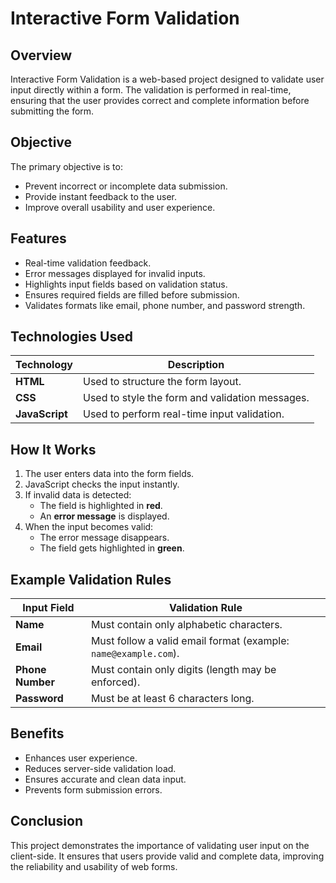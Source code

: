 # Interactive Form Validation

## Overview
Interactive Form Validation is a web-based project designed to validate user input directly within a form. The validation is performed in real-time, ensuring that the user provides correct and complete information before submitting the form.

## Objective
The primary objective is to:
- Prevent incorrect or incomplete data submission.
- Provide instant feedback to the user.
- Improve overall usability and user experience.

## Features
- Real-time validation feedback.
- Error messages displayed for invalid inputs.
- Highlights input fields based on validation status.
- Ensures required fields are filled before submission.
- Validates formats like email, phone number, and password strength.

## Technologies Used
| Technology | Description |
|-----------|-------------|
| **HTML** | Used to structure the form layout. |
| **CSS** | Used to style the form and validation messages. |
| **JavaScript** | Used to perform real-time input validation. |

## How It Works
1. The user enters data into the form fields.
2. JavaScript checks the input instantly.
3. If invalid data is detected:
   - The field is highlighted in **red**.
   - An **error message** is displayed.
4. When the input becomes valid:
   - The error message disappears.
   - The field gets highlighted in **green**.

## Example Validation Rules
| Input Field | Validation Rule |
|------------|----------------|
| **Name** | Must contain only alphabetic characters. |
| **Email** | Must follow a valid email format (example: `name@example.com`). |
| **Phone Number** | Must contain only digits (length may be enforced). |
| **Password** | Must be at least 6 characters long. |

## Benefits
- Enhances user experience.
- Reduces server-side validation load.
- Ensures accurate and clean data input.
- Prevents form submission errors.

## Conclusion
This project demonstrates the importance of validating user input on the client-side. It ensures that users provide valid and complete data, improving the reliability and usability of web forms.
